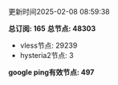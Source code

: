 更新时间2025-02-08 08:59:38

**总订阅: 165**
**总节点: 48303**
- vless节点: 29239
- hysteria2节点: 3

**google ping有效节点: 497**

